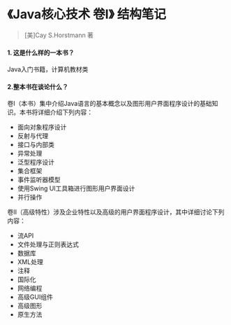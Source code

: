 # 《Java核心技术 卷I》 结构笔记

> [美]Cay S.Horstmann 著

#### 1. 这是什么样的一本书？

Java入门书籍，计算机教材类

#### 2.整本书在谈论什么？

卷I（本书）集中介绍Java语言的基本概念以及图形用户界面程序设计的基础知识。本书将详细介绍下列内容：

- 面向对象程序设计
- 反射与代理
- 接口与内部类
- 异常处理
- 泛型程序设计
- 集合框架
- 事件监听器模型
- 使用Swing UI工具箱进行图形用户界面设计
- 并行操作

卷II（高级特性）涉及企业特性以及高级的用户界面程序设计，其中详细讨论下列内容：

- 流API
- 文件处理与正则表达式
- 数据库
- XML处理
- 注释
- 国际化
- 网络编程
- 高级GUI组件
- 高级图形
- 原生方法

